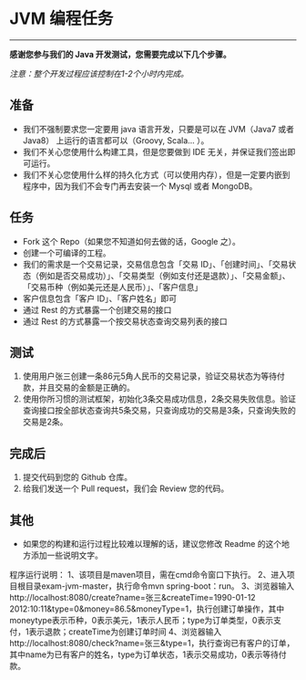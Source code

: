 # JVM 编程任务
-------------------

**感谢您参与我们的 Java 开发测试，您需要完成以下几个步骤。**

*注意：整个开发过程应该控制在1-2个小时内完成。*

## 准备
* 我们不强制要求您一定要用 java 语言开发，只要是可以在 JVM（Java7 或者 Java8） 上运行的语言都可以（Groovy, Scala... ）。
* 我们不关心您使用什么构建工具，但是您要做到 IDE 无关，并保证我们签出即可运行。
* 我们不关心您使用什么样的持久化方式（可以使用内存），但是一定要内嵌到程序中，因为我们不会专门再去安装一个 Mysql 或者 MongoDB。

## 任务
* Fork 这个 Repo（如果您不知道如何去做的话，Google 之）。
* 创建一个可编译的工程。
* 我们的需求是一个交易记录，交易信息包含「交易 ID」、「创建时间」、「交易状态（例如是否交易成功）」、「交易类型（例如支付还是退款）」、「交易金额」、「交易币种（例如美元还是人民币）」、「客户信息」
* 客户信息包含「客户 ID」、「客户姓名」即可
* 通过 Rest 的方式暴露一个创建交易的接口
* 通过 Rest 的方式暴露一个按交易状态查询交易列表的接口

## 测试
1. 使用用户张三创建一条86元5角人民币的交易记录，验证交易状态为等待付款，并且交易的金额是正确的。
2. 使用你所习惯的测试框架，初始化3条交易成功信息，2条交易失败信息。验证查询接口按全部状态查询共5条交易，只查询成功的交易是3条，只查询失败的交易是2条。


## 完成后
1. 提交代码到您的 Github 仓库。
2. 给我们发送一个 Pull request，我们会 Review 您的代码。

## 其他
* 如果您的构建和运行过程比较难以理解的话，建议您修改 Readme 的这个地方添加一些说明文字。



程序运行说明：
1、该项目是maven项目，需在cmd命令窗口下执行。
2、进入项目根目录exam-jvm-master，执行命令mvn spring-boot：run。
3、浏览器输入http://localhost:8080/create?name=张三&createTime=1990-01-12 2012:10:11&type=0&money=86.5&moneyType=1，执行创建订单操作，其中moneytype表示币种，0表示美元，1表示人民币；type为订单类型，0表示支付，1表示退款；createTime为创建订单时间
4、浏览器输入http://localhost:8080/check?name=张三&type=1，执行查询已有客户的订单，其中name为已有客户的姓名，type为订单状态，1表示交易成功，0表示等待付款。